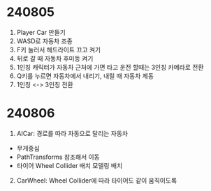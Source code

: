 # 240805
1. Player Car 만들기
2. WASD로 자동차 조종
3. F키 눌러서 헤드라이트 끄고 켜기
4. 뒤로 갈 때 자동차 후미등 켜기
5. 1인칭 캐릭터가 자동차 근처에 가면 타고 운전 할때는 3인칭 카메라로 전환
6. Q키를 누르면 자동차에서 내리기, 내릴 때 자동차 제동
7. 1인칭 <-> 3인칭 전환

# 240806
1. AICar: 경로를 따라 자동으로 달리는 자동차
- 무게중심
- PathTransforms 참조해서 이동
- 타이어 Wheel Collider 배치 모델링 배치
2. CarWheel: Wheel Collider에 따라 타이어도 같이 움직이도록